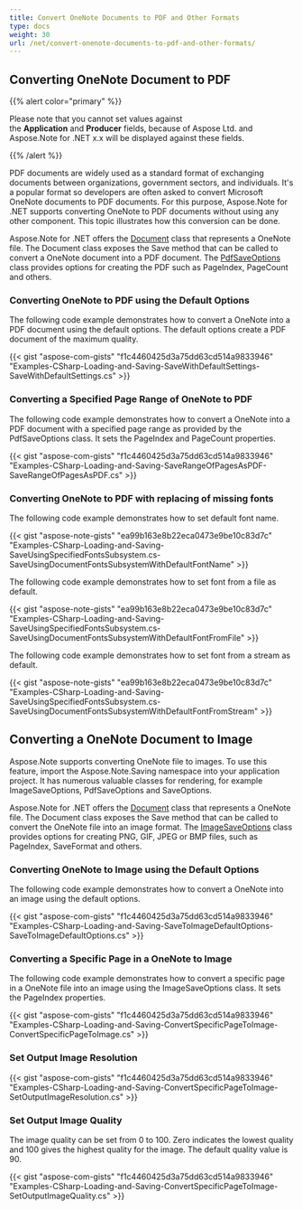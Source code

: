 ```yaml
---
title: Convert OneNote Documents to PDF and Other Formats
type: docs
weight: 30
url: /net/convert-onenote-documents-to-pdf-and-other-formats/
---
```


## **Converting OneNote Document to PDF**
{{% alert color="primary" %}} 

Please note that you cannot set values against the **Application** and **Producer** fields, because of Aspose Ltd. and Aspose.Note for .NET x.x will be displayed against these fields.

{{% /alert %}} 

PDF documents are widely used as a standard format of exchanging documents between organizations, government sectors, and individuals. It's a popular format so developers are often asked to convert Microsoft OneNote documents to PDF documents. For this purpose, Aspose.Note for .NET supports converting OneNote to PDF documents without using any other component. This topic illustrates how this conversion can be done.

Aspose.Note for .NET offers the [Document](https://apireference.aspose.com/note/net/aspose.note/document) class that represents a OneNote file. The Document class exposes the Save method that can be called to convert a OneNote document into a PDF document. The [PdfSaveOptions](https://apireference.aspose.com/note/net/aspose.note.saving/pdfsaveoptions) class provides options for creating the PDF such as PageIndex, PageCount and others.
### **Converting OneNote to PDF using the Default Options**
The following code example demonstrates how to convert a OneNote into a PDF document using the default options. The default options create a PDF document of the maximum quality.

{{< gist "aspose-com-gists" "f1c4460425d3a75dd63cd514a9833946" "Examples-CSharp-Loading-and-Saving-SaveWithDefaultSettings-SaveWithDefaultSettings.cs" >}}
### **Converting a Specified Page Range of OneNote to PDF**
The following code example demonstrates how to convert a OneNote into a PDF document with a specified page range as provided by the PdfSaveOptions class. It sets the PageIndex and PageCount properties.

{{< gist "aspose-com-gists" "f1c4460425d3a75dd63cd514a9833946" "Examples-CSharp-Loading-and-Saving-SaveRangeOfPagesAsPDF-SaveRangeOfPagesAsPDF.cs" >}}
### **Converting OneNote to PDF with replacing of missing fonts**
The following code example demonstrates how to set default font name.

{{< gist "aspose-note-gists" "ea99b163e8b22eca0473e9be10c83d7c" "Examples-CSharp-Loading-and-Saving-SaveUsingSpecifiedFontsSubsystem.cs-SaveUsingDocumentFontsSubsystemWithDefaultFontName" >}}

The following code example demonstrates how to set font from a file as default.

{{< gist "aspose-note-gists" "ea99b163e8b22eca0473e9be10c83d7c" "Examples-CSharp-Loading-and-Saving-SaveUsingSpecifiedFontsSubsystem.cs-SaveUsingDocumentFontsSubsystemWithDefaultFontFromFile" >}}

The following code example demonstrates how to set font from a stream as default.

{{< gist "aspose-note-gists" "ea99b163e8b22eca0473e9be10c83d7c" "Examples-CSharp-Loading-and-Saving-SaveUsingSpecifiedFontsSubsystem.cs-SaveUsingDocumentFontsSubsystemWithDefaultFontFromStream" >}}
## **Converting a OneNote Document to Image**
Aspose.Note supports converting OneNote file to images. To use this feature, import the Aspose.Note.Saving namespace into your application project. It has numerous valuable classes for rendering, for example ImageSaveOptions, PdfSaveOptions and SaveOptions.

Aspose.Note for .NET offers the [Document](https://apireference.aspose.com/note/net/aspose.note/document) class that represents a OneNote file. The Document class exposes the Save method that can be called to convert the OneNote file into an image format. The [ImageSaveOptions](https://apireference.aspose.com/note/net/aspose.note.saving/imagesaveoptions) class provides options for creating PNG, GIF, JPEG or BMP files, such as PageIndex, SaveFormat and others.
### **Converting OneNote to Image using the Default Options**
The following code example demonstrates how to convert a OneNote into an image using the default options.

{{< gist "aspose-com-gists" "f1c4460425d3a75dd63cd514a9833946" "Examples-CSharp-Loading-and-Saving-SaveToImageDefaultOptions-SaveToImageDefaultOptions.cs" >}}
### **Converting a Specific Page in a OneNote to Image**
The following code example demonstrates how to convert a specific page in a OneNote file into an image using the ImageSaveOptions class. It sets the PageIndex properties.

{{< gist "aspose-com-gists" "f1c4460425d3a75dd63cd514a9833946" "Examples-CSharp-Loading-and-Saving-ConvertSpecificPageToImage-ConvertSpecificPageToImage.cs" >}}
### **Set Output Image Resolution**
{{< gist "aspose-com-gists" "f1c4460425d3a75dd63cd514a9833946" "Examples-CSharp-Loading-and-Saving-ConvertSpecificPageToImage-SetOutputImageResolution.cs" >}}
### **Set Output Image Quality**
The image quality can be set from 0 to 100. Zero indicates the lowest quality and 100 gives the highest quality for the image. The default quality value is 90.

{{< gist "aspose-com-gists" "f1c4460425d3a75dd63cd514a9833946" "Examples-CSharp-Loading-and-Saving-ConvertSpecificPageToImage-SetOutputImageQuality.cs" >}}
